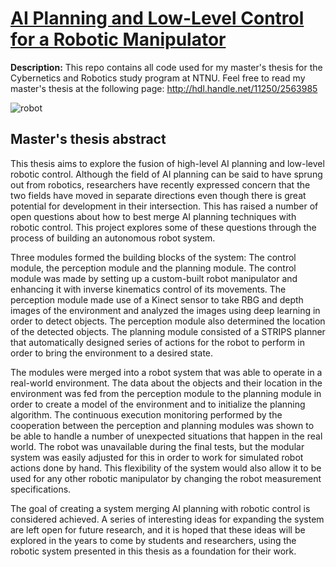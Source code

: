 # [AI Planning and Low-Level Control for a Robotic Manipulator](http://hdl.handle.net/11250/2563985)

**Description:** This repo contains all code used for my master's thesis for the Cybernetics and Robotics study program at NTNU. Feel free to read my master's thesis at the following page: http://hdl.handle.net/11250/2563985

![robot](https://lh3.googleusercontent.com/OPY3AeMnJmC2G44nskuniDCpcnjEerQrd21LDSleOfcndw3znXIGU60EeNR9ZTuxNWkWTSSqaqiWeRUVpfOoHzJvny7RdwBXL1gCBEG0Y2eBEAfUgO452cnbrJTUGe2ZUwL-sp9KJb38_EM_rjSKs8HWBgQpKFS4TAUr0q_uNCOFXq0RphFfWHDdAxMm6T2HfagRc5l7U6iw1C7ZsfrNafZAKNLDjhGC9zkOm6fPp5TV9egrPhRogYIszGvy8vnVGvUE7kiRcHeEm1492rL6_x7p_9ctjcIj6gRNBX0vJ9EWtHvzMJL_5VGfJsQt1mEGEwTnmCmQsySvuluf-AWpIx1b34C4Z4a1QZVQm2umj9woTIvUHZuYVIqlbudNsBJ0N7t-NKO_xxgfHYz-Bl20_GE-rll7ows68kYeFBQPTjs3PJtTvtZJCsCR0tFTVPQuuCZSgKZ20LaGpZOR0blMq3lr9IY5JrKifbuj5Z4u3QrLsJ0v0A7i5IopV-oGcVrxEHfcf-hbvTyqirgLgAOzWkuLVBpeuuZ7aYBEA98cyzv1Tv8JOcZquj0bixfwFgQKLCmcnazuwVm8ohuHUc5OUZQz_MG3M43tsm5haE3qgPkZ7crDKjuj2VJ86MDxz1flfeQa7uFvXRRqUB5luxnmUzb5-_sV8WjP=w1407-h938-no)

## Master's thesis abstract
This thesis aims to explore the fusion of high-level AI planning and low-level robotic control. Although the field of AI planning can be said to have sprung out from robotics, researchers have recently expressed concern that the two fields have moved in separate directions even though there is great potential for development in their intersection. This has raised a number of open questions about how to best merge AI planning techniques with robotic control. This project explores some of these questions through the process of building an autonomous robot system.

Three modules formed the building blocks of the system: The control module, the perception module and the planning module. The control module was made by setting up a custom-built robot manipulator and enhancing it with inverse kinematics control of its movements. The perception module made use of a Kinect sensor to take RBG and depth images of the environment and analyzed the images using deep learning in order to detect objects. The perception module also determined the location of the detected objects. The planning module consisted of a STRIPS planner that automatically designed series of actions for the robot to perform in order to bring the environment to a desired state.

The modules were merged into a robot system that was able to operate in a real-world environment. The data about the objects and their location in the environment was fed from the perception module to the planning module in order to create a model of the environment and to initialize the planning algorithm. The continuous execution monitoring performed by the cooperation between the perception and planning modules was shown to be able to handle a number of unexpected situations that happen in the real world. The robot was unavailable during the final tests, but the modular system was easily adjusted for this in order to work for simulated robot actions done by hand. This flexibility of the system would also allow it to be used for any other robotic manipulator by changing the robot measurement specifications.

The goal of creating a system merging AI planning with robotic control is considered achieved. A series of interesting ideas for expanding the system are left open for future research, and it is hoped that these ideas will be explored in the years to come by students and researchers, using the robotic system presented in this thesis as a foundation for their work.

